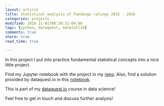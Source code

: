 ```yaml
---
layout: article
title: Statistical analysis of Fandango ratings 2015 - 2016
categories: projects
modified: 2018-11-01T00:28:11-04:00
tags: [python, dataquest, matplotlib]
comments: true
share: true
read_time: true

---
```



In this project I put into practice fundamental statistical concepts into a nice little project.

Find my Jupyter notebook with the project in my [repo](https://github.com/nahusznaj/statistics_basic_fandango_films). Also, find a solution provided by dataquest.io in this [notebook](https://github.com/dataquestio/solutions/blob/master/Mission191Solutions.ipynb).

This is part of my [dataquest.io]() course in data science!

Feel free to get in touch and discuss further analysis!



